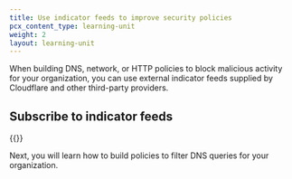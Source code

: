```yaml
---
title: Use indicator feeds to improve security policies
pcx_content_type: learning-unit
weight: 2
layout: learning-unit
---
```


When building DNS, network, or HTTP policies to block malicious activity for your organization, you can use external indicator feeds supplied by Cloudflare and other third-party providers.

## Subscribe to indicator feeds

{{<render file="_indicator-feeds-overview.md" withParameters="To subscribe to an indicator feed, contact your account team. For more information, refer to [Custom Indicator Feeds](/security-center/indicator-feeds/)." productFolder="security-center">}}

Next, you will learn how to build policies to filter DNS queries for your organization.
